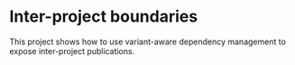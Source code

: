 # Inter-project boundaries

This project shows how to use variant-aware dependency management to expose
inter-project publications.
